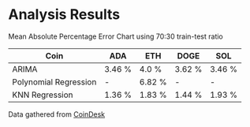 # Analysis Results

Mean Absolute Percentage Error Chart using 70:30 train-test ratio

| Coin                  | ADA                   | ETH                   | DOGE                  | SOL                   |
| --------------------- | --------------------- | --------------------- | --------------------- | --------------------- |
| ARIMA                 | 3.46 %                | 4.0 %                 | 3.62 %                | 3.46 %                |
| Polynomial Regression | -                     | 6.82 %                | -                     | -                     |
| KNN Regression        | 1.36 %                | 1.83 %                | 1.44 %                | 1.93 %                |


Data gathered from <a href = "https://www.coindesk.com/">CoinDesk</a>
